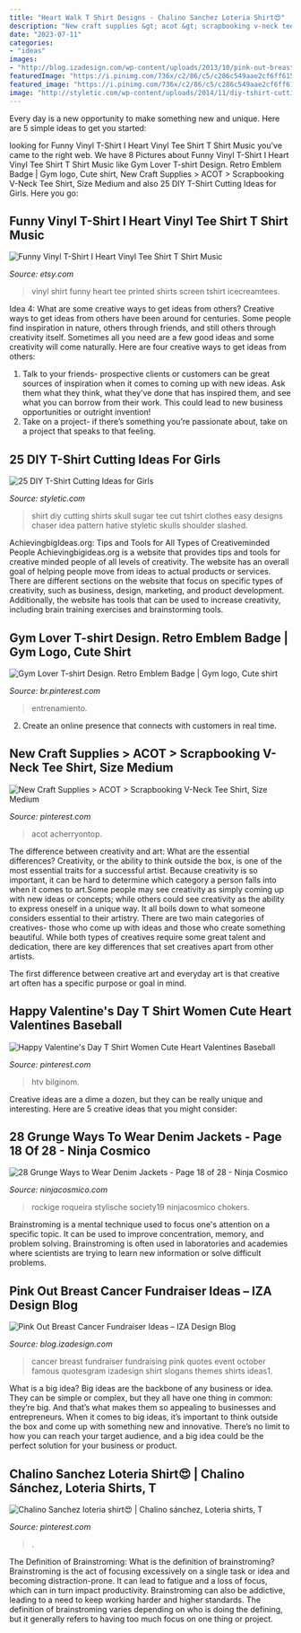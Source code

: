 ```yaml
---
title: "Heart Walk T Shirt Designs - Chalino Sanchez Loteria Shirt😍"
description: "New craft supplies &gt; acot &gt; scrapbooking v-neck tee shirt, size medium"
date: "2023-07-11"
categories:
- "ideas"
images:
- "http://blog.izadesign.com/wp-content/uploads/2013/10/pink-out-breast-cancer-fundraising-ideas1.jpg"
featuredImage: "https://i.pinimg.com/736x/c2/86/c5/c286c549aae2cf6ff615c0273e256bfe.jpg"
featured_image: "https://i.pinimg.com/736x/c2/86/c5/c286c549aae2cf6ff615c0273e256bfe.jpg"
image: "http://styletic.com/wp-content/uploads/2014/11/diy-tshirt-cutting-ideas/10-sugar-skull-t-shirt-cutting.jpg"
---
```



Every day is a new opportunity to make something new and unique. Here are 5 simple ideas to get you started: 

	

		
looking for Funny Vinyl T-Shirt I Heart Vinyl Tee Shirt T Shirt Music you've came to the right web. We have 8 Pictures about Funny Vinyl T-Shirt I Heart Vinyl Tee Shirt T Shirt Music like Gym Lover T-shirt Design. Retro Emblem Badge | Gym logo, Cute shirt, New Craft Supplies &gt; ACOT &gt; Scrapbooking V-Neck Tee Shirt, Size Medium and also 25 DIY T-Shirt Cutting Ideas for Girls. Here you go:
		
    
## Funny Vinyl T-Shirt I Heart Vinyl Tee Shirt T Shirt Music

<img loading=lazy src="https://img1.etsystatic.com/021/1/7099748/il_570xN.502404761_sj22.jpg" onerror="this.onerror=null;this.src='https://tse1.mm.bing.net/th?id=OIP.4oXOGZ9JV6xohmWXjqDdCAHaKX&amp;pid=15.1';" alt="Funny Vinyl T-Shirt I Heart Vinyl Tee Shirt T Shirt Music">

_Source: etsy.com_

>vinyl shirt funny heart tee printed shirts screen tshirt icecreamtees. 

	

Idea 4: What are some creative ways to get ideas from others?
Creative ways to get ideas from others have been around for centuries. Some people find inspiration in nature, others through friends, and still others through creativity itself. Sometimes all you need are a few good ideas and some creativity will come naturally. Here are four creative ways to get ideas from others: 
1) Talk to your friends- prospective clients or customers can be great sources of inspiration when it comes to coming up with new ideas. Ask them what they think, what they’ve done that has inspired them, and see what you can borrow from their work. This could lead to new business opportunities or outright invention! 
2) Take on a project- if there’s something you’re passionate about, take on a project that speaks to that feeling.

    
## 25 DIY T-Shirt Cutting Ideas For Girls

<img loading=lazy src="http://styletic.com/wp-content/uploads/2014/11/diy-tshirt-cutting-ideas/10-sugar-skull-t-shirt-cutting.jpg" onerror="this.onerror=null;this.src='https://tse2.mm.bing.net/th?id=OIP.XTQpIiqR0-dZ1DY59xBgYwHaKn&amp;pid=15.1';" alt="25 DIY T-Shirt Cutting Ideas for Girls">

_Source: styletic.com_

>shirt diy cutting shirts skull sugar tee cut tshirt clothes easy designs chaser idea pattern hative styletic skulls shoulder slashed. 

	

AchievingbigIdeas.org: Tips and Tools for All Types of Creativeminded People
Achievingbigideas.org is a website that provides tips and tools for creative minded people of all levels of creativity. The website has an overall goal of helping people move from ideas to actual products or services. There are different sections on the website that focus on specific types of creativity, such as business, design, marketing, and product development. Additionally, the website has tools that can be used to increase creativity, including brain training exercises and brainstorming tools.

    
## Gym Lover T-shirt Design. Retro Emblem Badge | Gym Logo, Cute Shirt

<img loading=lazy src="https://i.pinimg.com/736x/a7/d8/70/a7d8708829eff2cebc3e7bd47ea02bd3.jpg" onerror="this.onerror=null;this.src='https://tse2.mm.bing.net/th?id=OIP.UHKW78RuycDjPUcSJLSrcgHaGu&amp;pid=15.1';" alt="Gym Lover T-shirt Design. Retro Emblem Badge | Gym logo, Cute shirt">

_Source: br.pinterest.com_

>entrenamiento. 

	

2. Create an online presence that connects with customers in real time.

    
## New Craft Supplies &gt; ACOT &gt; Scrapbooking V-Neck Tee Shirt, Size Medium

<img loading=lazy src="https://i.pinimg.com/736x/c2/86/c5/c286c549aae2cf6ff615c0273e256bfe.jpg" onerror="this.onerror=null;this.src='https://tse1.mm.bing.net/th?id=OIP.JqsF8ac9Usp94itD-Oi6vQHaHP&amp;pid=15.1';" alt="New Craft Supplies &gt; ACOT &gt; Scrapbooking V-Neck Tee Shirt, Size Medium">

_Source: pinterest.com_

>acot acherryontop. 

	

The difference between creativity and art: What are the essential differences?
Creativity, or the ability to think outside the box, is one of the most essential traits for a successful artist. Because creativity is so important, it can be hard to determine which category a person falls into when it comes to art.Some people may see creativity as simply coming up with new ideas or concepts; while others could see creativity as the ability to express oneself in a unique way. It all boils down to what someone considers essential to their artistry.
There are two main categories of creatives- those who come up with ideas and those who create something beautiful. While both types of creatives require some great talent and dedication, there are key differences that set creatives apart from other artists. 

The first difference between creative art and everyday art is that creative art often has a specific purpose or goal in mind.

    
## Happy Valentine&#039;s Day T Shirt Women Cute Heart Valentines Baseball

<img loading=lazy src="https://i.pinimg.com/736x/fc/63/4a/fc634ad43d28956d8219de7bf7a7b68c.jpg" onerror="this.onerror=null;this.src='https://tse4.mm.bing.net/th?id=OIP.8MLjEbgpiFl-UMxp2uqbCAHaO0&amp;pid=15.1';" alt="Happy Valentine&#039;s Day T Shirt Women Cute Heart Valentines Baseball">

_Source: pinterest.com_

>htv bilginom. 

	

Creative ideas are a dime a dozen, but they can be really unique and interesting. Here are 5 creative ideas that you might consider: 

    
## 28 Grunge Ways To Wear Denim Jackets - Page 18 Of 28 - Ninja Cosmico

<img loading=lazy src="https://ninjacosmico.com/wp-content/uploads/2016/10/Ripped-denim-jacket-with-T-Shirt-Go-Fck-Your-Selfie-Plaid-shirt-Black-Ripped-Knee-jeans-Choker-necklace-Round-sunglasses.jpg" onerror="this.onerror=null;this.src='https://tse1.mm.bing.net/th?id=OIP.ob7vy1NC0oMMfvKYMFQm1gHaLG&amp;pid=15.1';" alt="28 Grunge Ways to Wear Denim Jackets - Page 18 of 28 - Ninja Cosmico">

_Source: ninjacosmico.com_

>rockige roqueira stylische society19 ninjacosmico chokers. 

	

Brainstroming is a mental technique used to focus one's attention on a specific topic. It can be used to improve concentration, memory, and problem solving. Brainstroming is often used in laboratories and academies where scientists are trying to learn new information or solve difficult problems.

    
## Pink Out Breast Cancer Fundraiser Ideas – IZA Design Blog

<img loading=lazy src="http://blog.izadesign.com/wp-content/uploads/2013/10/pink-out-breast-cancer-fundraising-ideas1.jpg" onerror="this.onerror=null;this.src='https://tse1.mm.bing.net/th?id=OIP.MfcmZS3MUgKOYVC0Bx4nugHaEk&amp;pid=15.1';" alt="Pink Out Breast Cancer Fundraiser Ideas – IZA Design Blog">

_Source: blog.izadesign.com_

>cancer breast fundraiser fundraising pink quotes event october famous quotesgram izadesign shirt slogans themes shirts ideas1. 

	

What is a big idea?
Big ideas are the backbone of any business or idea. They can be simple or complex, but they all have one thing in common: they’re big. And that’s what makes them so appealing to businesses and entrepreneurs. When it comes to big ideas, it’s important to think outside the box and come up with something new and innovative. There’s no limit to how you can reach your target audience, and a big idea could be the perfect solution for your business or product.

    
## Chalino Sanchez Loteria Shirt😍 | Chalino Sánchez, Loteria Shirts, T

<img loading=lazy src="https://i.pinimg.com/736x/b8/89/70/b88970bcf2558f8601215b93325f74c2.jpg" onerror="this.onerror=null;this.src='https://tse1.mm.bing.net/th?id=OIP.PMNFy1aK_c-NLYL2Of1v8gHaJ3&amp;pid=15.1';" alt="Chalino Sanchez loteria shirt😍 | Chalino sánchez, Loteria shirts, T">

_Source: pinterest.com_

>. 

	

The Definition of Brainstroming: What is the definition of brainstroming?
Brainstroming is the act of focusing excessively on a single task or idea and becoming distraction-prone. It can lead to fatigue and a loss of focus, which can in turn impact productivity. Brainstroming can also be addictive, leading to a need to keep working harder and higher standards. The definition of brainstroming varies depending on who is doing the defining, but it generally refers to having too much focus on one thing or project.

